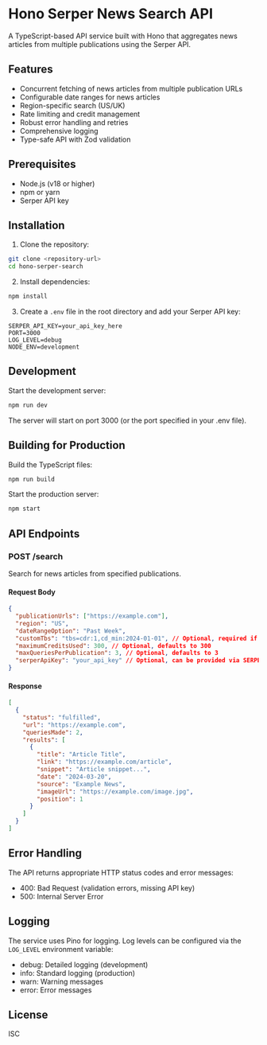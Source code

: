 # Hono Serper News Search API

A TypeScript-based API service built with Hono that aggregates news articles from multiple publications using the Serper API.

## Features

- Concurrent fetching of news articles from multiple publication URLs
- Configurable date ranges for news articles
- Region-specific search (US/UK)
- Rate limiting and credit management
- Robust error handling and retries
- Comprehensive logging
- Type-safe API with Zod validation

## Prerequisites

- Node.js (v18 or higher)
- npm or yarn
- Serper API key

## Installation

1. Clone the repository:
```bash
git clone <repository-url>
cd hono-serper-search
```

2. Install dependencies:
```bash
npm install
```

3. Create a `.env` file in the root directory and add your Serper API key:
```env
SERPER_API_KEY=your_api_key_here
PORT=3000
LOG_LEVEL=debug
NODE_ENV=development
```

## Development

Start the development server:
```bash
npm run dev
```

The server will start on port 3000 (or the port specified in your .env file).

## Building for Production

Build the TypeScript files:
```bash
npm run build
```

Start the production server:
```bash
npm start
```

## API Endpoints

### POST /search

Search for news articles from specified publications.

#### Request Body

```json
{
  "publicationUrls": ["https://example.com"],
  "region": "US",
  "dateRangeOption": "Past Week",
  "customTbs": "tbs=cdr:1,cd_min:2024-01-01", // Optional, required if dateRangeOption is "Custom"
  "maximumCreditsUsed": 300, // Optional, defaults to 300
  "maxQueriesPerPublication": 3, // Optional, defaults to 3
  "serperApiKey": "your_api_key" // Optional, can be provided via SERPER_API_KEY env var
}
```

#### Response

```json
[
  {
    "status": "fulfilled",
    "url": "https://example.com",
    "queriesMade": 2,
    "results": [
      {
        "title": "Article Title",
        "link": "https://example.com/article",
        "snippet": "Article snippet...",
        "date": "2024-03-20",
        "source": "Example News",
        "imageUrl": "https://example.com/image.jpg",
        "position": 1
      }
    ]
  }
]
```

## Error Handling

The API returns appropriate HTTP status codes and error messages:

- 400: Bad Request (validation errors, missing API key)
- 500: Internal Server Error

## Logging

The service uses Pino for logging. Log levels can be configured via the `LOG_LEVEL` environment variable:

- debug: Detailed logging (development)
- info: Standard logging (production)
- warn: Warning messages
- error: Error messages

## License

ISC 